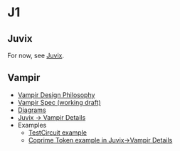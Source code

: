 # J1

## Juvix
For now, see [Juvix](https://github.com/anoma/juvix).

## Vampir
- [Vampir Design Philosophy](./j1/vampir/ir_design.md)
- [Vampir Spec (working draft)](./j1/vampir/ir_spec.md)
- [Diagrams](./j1/vampir/compilation_diagrams.md)
- [Juvix -> Vampir Details](./j1/vampir/juvix-to-vampir.md)
- Examples
  - [TestCircuit example](./j1/vampir/examples.md)
  - [Coprime Token example in Juvix->Vampir Details](./j1/vampir/juvix-to-vampir.md)